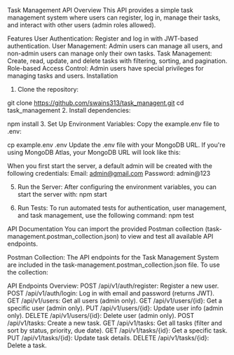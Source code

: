 Task Management API
Overview
This API provides a simple task management system where users can register, log in, manage their tasks, and interact with other users (admin roles allowed).

Features
User Authentication: Register and log in with JWT-based authentication.
User Management: Admin users can manage all users, and non-admin users can manage only their own tasks.
Task Management: Create, read, update, and delete tasks with filtering, sorting, and pagination.
Role-based Access Control: Admin users have special privileges for managing tasks and users.
Installation
1. Clone the repository:

git clone https://github.com/swains313/task_managent.git
cd task_management
2. Install dependencies:

npm install
3. Set Up Environment Variables:
Copy the example.env file to .env:

cp example.env .env
Update the .env file with your MongoDB URL. If you're using MongoDB Atlas, your MongoDB URL will look like this:



When you first start the server, a default admin will be created with the following credentials:
Email: admin@gmail.com
Password: admin@123

5. Run the Server:
After configuring the environment variables, you can start the server with:
npm start

6. Run Tests:
To run automated tests for authentication, user management, and task management, use the following command:
npm test

API Documentation
You can import the provided Postman collection (task-management.postman_collection.json) to view and test all available API endpoints.

Postman Collection:
The API endpoints for the Task Management System are included in the task-management.postman_collection.json file. To use the collection:

 API Endpoints Overview:
POST /api/v1/auth/register: Register a new user.
POST /api/v1/auth/login: Log in with email and password (returns JWT).
GET /api/v1/users: Get all users (admin only).
GET /api/v1/users/{id}: Get a specific user (admin only).
PUT /api/v1/users/{id}: Update user info (admin only).
DELETE /api/v1/users/{id}: Delete user (admin only).
POST /api/v1/tasks: Create a new task.
GET /api/v1/tasks: Get all tasks (filter and sort by status, priority, due date).
GET /api/v1/tasks/{id}: Get a specific task.
PUT /api/v1/tasks/{id}: Update task details.
DELETE /api/v1/tasks/{id}: Delete a task.